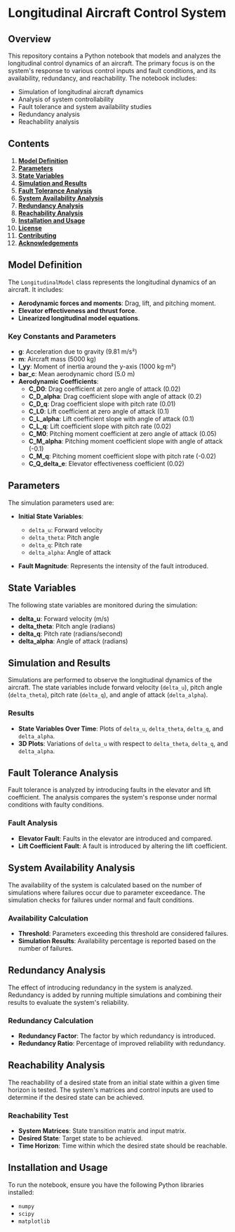 # Longitudinal Aircraft Control System

## Overview

This repository contains a Python notebook that models and analyzes the longitudinal control dynamics of an aircraft. The primary focus is on the system's response to various control inputs and fault conditions, and its availability, redundancy, and reachability. The notebook includes:

- Simulation of longitudinal aircraft dynamics
- Analysis of system controllability
- Fault tolerance and system availability studies
- Redundancy analysis
- Reachability analysis

## Contents

1. **[Model Definition](#model-definition)**
2. **[Parameters](#parameters)**
3. **[State Variables](#state-variables)**
4. **[Simulation and Results](#simulation-and-results)**
5. **[Fault Tolerance Analysis](#fault-tolerance-analysis)**
6. **[System Availability Analysis](#system-availability-analysis)**
7. **[Redundancy Analysis](#redundancy-analysis)**
8. **[Reachability Analysis](#reachability-analysis)**
9. **[Installation and Usage](#installation-and-usage)**
10. **[License](#license)**
11. **[Contributing](#contributing)**
12. **[Acknowledgements](#acknowledgements)**

## Model Definition

The `LongitudinalModel` class represents the longitudinal dynamics of an aircraft. It includes:

- **Aerodynamic forces and moments**: Drag, lift, and pitching moment.
- **Elevator effectiveness and thrust force**.
- **Linearized longitudinal model equations**.

### Key Constants and Parameters

- **g**: Acceleration due to gravity (9.81 m/s²)
- **m**: Aircraft mass (5000 kg)
- **I_yy**: Moment of inertia around the y-axis (1000 kg·m²)
- **bar_c**: Mean aerodynamic chord (5.0 m)
- **Aerodynamic Coefficients**:
  - **C_D0**: Drag coefficient at zero angle of attack (0.02)
  - **C_D_alpha**: Drag coefficient slope with angle of attack (0.2)
  - **C_D_q**: Drag coefficient slope with pitch rate (0.01)
  - **C_L0**: Lift coefficient at zero angle of attack (0.1)
  - **C_L_alpha**: Lift coefficient slope with angle of attack (0.1)
  - **C_L_q**: Lift coefficient slope with pitch rate (0.02)
  - **C_M0**: Pitching moment coefficient at zero angle of attack (0.05)
  - **C_M_alpha**: Pitching moment coefficient slope with angle of attack (-0.1)
  - **C_M_q**: Pitching moment coefficient slope with pitch rate (-0.02)
  - **C_Q_delta_e**: Elevator effectiveness coefficient (0.02)

## Parameters

The simulation parameters used are:

- **Initial State Variables**: 
  - `delta_u`: Forward velocity
  - `delta_theta`: Pitch angle
  - `delta_q`: Pitch rate
  - `delta_alpha`: Angle of attack

- **Fault Magnitude**: Represents the intensity of the fault introduced.

## State Variables

The following state variables are monitored during the simulation:

- **delta_u**: Forward velocity (m/s)
- **delta_theta**: Pitch angle (radians)
- **delta_q**: Pitch rate (radians/second)
- **delta_alpha**: Angle of attack (radians)

## Simulation and Results

Simulations are performed to observe the longitudinal dynamics of the aircraft. The state variables include forward velocity (`delta_u`), pitch angle (`delta_theta`), pitch rate (`delta_q`), and angle of attack (`delta_alpha`).

### Results

- **State Variables Over Time**: Plots of `delta_u`, `delta_theta`, `delta_q`, and `delta_alpha`.
- **3D Plots**: Variations of `delta_u` with respect to `delta_theta`, `delta_q`, and `delta_alpha`.

## Fault Tolerance Analysis

Fault tolerance is analyzed by introducing faults in the elevator and lift coefficient. The analysis compares the system's response under normal conditions with faulty conditions.

### Fault Analysis

- **Elevator Fault**: Faults in the elevator are introduced and compared.
- **Lift Coefficient Fault**: A fault is introduced by altering the lift coefficient.

## System Availability Analysis

The availability of the system is calculated based on the number of simulations where failures occur due to parameter exceedance. The simulation checks for failures under normal and fault conditions.

### Availability Calculation

- **Threshold**: Parameters exceeding this threshold are considered failures.
- **Simulation Results**: Availability percentage is reported based on the number of failures.

## Redundancy Analysis

The effect of introducing redundancy in the system is analyzed. Redundancy is added by running multiple simulations and combining their results to evaluate the system's reliability.

### Redundancy Calculation

- **Redundancy Factor**: The factor by which redundancy is introduced.
- **Redundancy Ratio**: Percentage of improved reliability with redundancy.

## Reachability Analysis

The reachability of a desired state from an initial state within a given time horizon is tested. The system's matrices and control inputs are used to determine if the desired state can be achieved.

### Reachability Test

- **System Matrices**: State transition matrix and input matrix.
- **Desired State**: Target state to be achieved.
- **Time Horizon**: Time within which the desired state should be reachable.

## Installation and Usage

To run the notebook, ensure you have the following Python libraries installed:

- `numpy`
- `scipy`
- `matplotlib`


